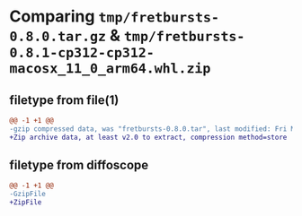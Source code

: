 # Comparing `tmp/fretbursts-0.8.0.tar.gz` & `tmp/fretbursts-0.8.1-cp312-cp312-macosx_11_0_arm64.whl.zip`

## filetype from file(1)

```diff
@@ -1 +1 @@
-gzip compressed data, was "fretbursts-0.8.0.tar", last modified: Fri May 31 19:46:03 2024, max compression
+Zip archive data, at least v2.0 to extract, compression method=store
```

## filetype from diffoscope

```diff
@@ -1 +1 @@
-GzipFile
+ZipFile
```


